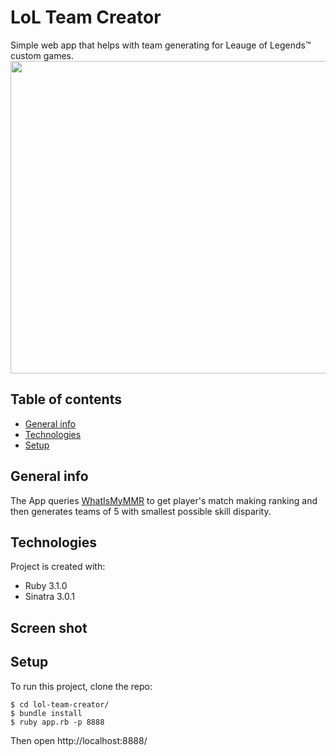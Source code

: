 # LoL Team Creator

Simple web app that helps with team generating for Leauge of Legends:tm: custom games.
<img src="https://user-images.githubusercontent.com/38562250/213929401-5c41bfa9-f5b1-48e7-956a-f19f30e5d754.png" width="1000" height="500">
## Table of contents

- [General info](#general-info)
- [Technologies](#technologies)
- [Setup](#setup)

## General info

The App queries [WhatIsMyMMR](https://euw.whatismymmr.com) to get player's match making ranking and then generates teams of 5 with smallest possible skill disparity.

## Technologies

Project is created with:

- Ruby 3.1.0
- Sinatra 3.0.1

## Screen shot



## Setup

To run this project, clone the repo:

```
$ cd lol-team-creator/
$ bundle install
$ ruby app.rb -p 8888
```

Then open http://localhost:8888/
